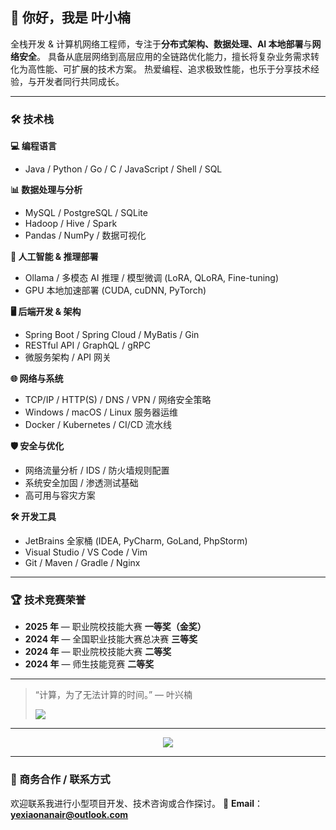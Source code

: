 ## 👋 你好，我是 **叶小楠**

全栈开发 & 计算机网络工程师，专注于**分布式架构、数据处理、AI 本地部署**与**网络安全**。
具备从底层网络到高层应用的全链路优化能力，擅长将复杂业务需求转化为高性能、可扩展的技术方案。
热爱编程、追求极致性能，也乐于分享技术经验，与开发者同行共同成长。

---

### 🛠 技术栈

**💻 编程语言**

* Java / Python / Go / C / JavaScript / Shell / SQL

**📊 数据处理与分析**

* MySQL / PostgreSQL / SQLite
* Hadoop / Hive / Spark
* Pandas / NumPy / 数据可视化

**🤖 人工智能 & 推理部署**

* Ollama / 多模态 AI 推理 / 模型微调 (LoRA, QLoRA, Fine-tuning)
* GPU 本地加速部署 (CUDA, cuDNN, PyTorch)

**🖥 后端开发 & 架构**

* Spring Boot / Spring Cloud / MyBatis / Gin
* RESTful API / GraphQL / gRPC
* 微服务架构 / API 网关

**🌐 网络与系统**

* TCP/IP / HTTP(S) / DNS / VPN / 网络安全策略
* Windows / macOS / Linux 服务器运维
* Docker / Kubernetes / CI/CD 流水线

**🛡 安全与优化**

* 网络流量分析 / IDS / 防火墙规则配置
* 系统安全加固 / 渗透测试基础
* 高可用与容灾方案

**🛠 开发工具**

* JetBrains 全家桶 (IDEA, PyCharm, GoLand, PhpStorm)
* Visual Studio / VS Code / Vim
* Git / Maven / Gradle / Nginx

---

### 🏆 技术竞赛荣誉

* **2025 年** — 职业院校技能大赛 **一等奖（金奖）**
* **2024 年** — 全国职业技能大赛总决赛 **三等奖**
* **2024 年** — 职业院校技能大赛 **二等奖**
* **2024 年** — 师生技能竞赛 **二等奖**

---

> “计算，为了无法计算的时间。” — 叶兴楠
>
> <img src="https://quotes-github-readme.vercel.app/api?type=horizontal&theme=dark&quote=计算，为了无法计算的时间。&author=叶兴楠"  />

---

<p align="center">
  <a href="https://skillicons.dev">
    <img src="https://skillicons.dev/icons?i=java,py,go,js,c,docker,kubernetes,linux,git,mysql,postgres,nginx,idea,phpstorm,pycharm,vim,github,postman,spring,visualstudio" />
  </a>
</p>

---

### 💼 商务合作 / 联系方式

欢迎联系我进行小型项目开发、技术咨询或合作探讨。
📧 **Email**：**[yexiaonanair@outlook.com](mailto:yexiaonanair@outlook.com)**

